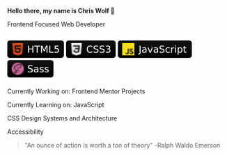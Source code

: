 **Hello there, my name is Chris Wolf 🐺**

Frontend Focused Web Developer

![HTML5](webdev-icons/html5.svg) ![CSS3](webdev-icons/css3.svg) ![JavaScript](webdev-icons/javascript.svg) ![Sass](webdev-icons/sass.svg)
---

Currently Working on: Frontend Mentor Projects

Currently Learning on:
JavaScript

CSS Design Systems and Architecture

Accessibility 

> "An ounce of action is worth a ton of theory" -Ralph Waldo Emerson
